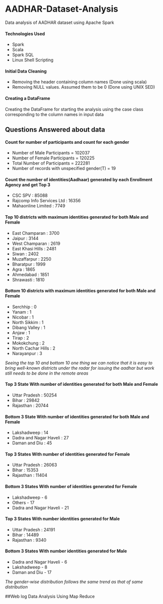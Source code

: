 # AADHAR-Dataset-Analysis
Data analysis of AADHAR dataset using Apache Spark

#### Technologies Used
 - Spark 
 - Scala
 - Spark SQL
 - Linux Shell Scripting

#### Initial Data Cleaning

- Removing the header containing column names (Done using scala)
- Removing NULL values. Assumed them to be 0 (Done using UNIX SED)

#### Creating a DataFrame

Creating the DataFrame for starting the analysis using the case class corresponding to the column names in input data

## Questions Answered about data

#### Count for number of participants and count for each gender
- Number of Male Participants = 102037
- Number of Female Participants = 120225
- Total Number of Participants = 222281
- Number of records with unspecified gender(T) = 19

#### Count the number of identities(Aadhaar) generated by each Enrollment Agency and get Top 3
- CSC SPV : 85088
- Rajcomp Info Services Ltd : 16356
- Mahaonline Limited : 7749

#### Top 10 districts with maximum identities generated for both Male and Female
 - East Champaran : 3700
 - Jaipur : 3144
 - West Champaran : 2619
 - East Khasi Hills : 2481
 - Siwan : 2402
 - Muzaffarpur : 2250
 - Bharatpur : 1999
 - Agra : 1865
 - Ahmedabad : 1851
 - Shrawasti : 1810
 
#### Bottom 10 districts with maximum identities generated for both Male and Female
 - Serchhip : 0
 - Yanam : 1
 - Nicobar : 1
 - North Sikkim : 1
 - Dibang Valley : 1
 - Anjaw : 1
 - Tirap : 2
 - Mokokchung : 2
 - North Cachar Hills : 2
 - Narayanpur : 3
 
*Seeing the top 10 and bottom 10 one thing we can notice that it is easy to bring well-known districts under the radar for issuing the aadhar but work still needs to be done in the remote areas*
 
#### Top 3 State With number of identities generated for both Male and Female
 - Uttar Pradesh : 50254
 - Bihar : 29842
 - Rajasthan : 20744
 
#### Bottom 3 State With number of identities generated for both Male and Female
 - Lakshadweep : 14
 - Dadra and Nagar Haveli : 27
 - Daman and Diu : 45

#### Top 3 States With number of identities generated for Female
 - Uttar Pradesh : 26063
 - Bihar : 15353
 - Rajasthan : 11404
 
#### Bottom 3 States With number of identities generated for Female
 - Lakshadweep - 6
 - Others - 17
 - Dadra and Nagar Haveli - 21

#### Top 3 States With number identities generated for Male
 - Uttar Pradesh : 24191
 - Bihar : 14489
 - Rajasthan : 9340
 
#### Bottom 3 States With number identities generated for Male
 - Dadra and Nagar Haveli - 6
 - Lakshadweep - 8
 - Daman and Diu - 17
 
*The gender-wise distribution follows the same trend as that of same distribution*


##Web log Data Analysis
Using Map Reduce 
